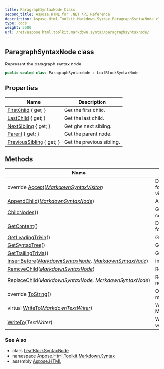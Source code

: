```yaml
---
title: ParagraphSyntaxNode Class
second_title: Aspose.HTML for .NET API Reference
description: Aspose.Html.Toolkit.Markdown.Syntax.ParagraphSyntaxNode class. Represent the paragraph syntax node
type: docs
weight: 5580
url: /net/aspose.html.toolkit.markdown.syntax/paragraphsyntaxnode/
---
```

## ParagraphSyntaxNode class

Represent the paragraph syntax node.

```csharp
public sealed class ParagraphSyntaxNode : LeafBlockSyntaxNode
```

## Properties

| Name | Description |
| --- | --- |
| [FirstChild](../../aspose.html.toolkit.markdown.syntax/markdownsyntaxnode/firstchild/) { get; } | Get the first child. |
| [LastChild](../../aspose.html.toolkit.markdown.syntax/markdownsyntaxnode/lastchild/) { get; } | Get the last child. |
| [NextSibling](../../aspose.html.toolkit.markdown.syntax/markdownsyntaxnode/nextsibling/) { get; } | Get ghe next sibling. |
| [Parent](../../aspose.html.toolkit.markdown.syntax/markdownsyntaxnode/parent/) { get; } | Get the parent node. |
| [PreviousSibling](../../aspose.html.toolkit.markdown.syntax/markdownsyntaxnode/previoussibling/) { get; } | Get the previous sibling. |

## Methods

| Name | Description |
| --- | --- |
| override [Accept](../../aspose.html.toolkit.markdown.syntax/paragraphsyntaxnode/accept/)(*[MarkdownSyntaxVisitor](../markdownsyntaxvisitor/)*) | Defines the interface for accept of the visitor. |
| [AppendChild](../../aspose.html.toolkit.markdown.syntax/markdownsyntaxnode/appendchild/)(*[MarkdownSyntaxNode](../markdownsyntaxnode/)*) | Append child node. |
| [ChildNodes](../../aspose.html.toolkit.markdown.syntax/markdownsyntaxnode/childnodes/)() | Get the child nodes collection. |
| [GetContent](../../aspose.html.toolkit.markdown.syntax/paragraphsyntaxnode/getcontent/)() | Defines the interface for get content. |
| [GetLeadingTrivia](../../aspose.html.toolkit.markdown.syntax/markdownsyntaxnode/getleadingtrivia/)() | Get the leading trivia. |
| [GetSyntaxTree](../../aspose.html.toolkit.markdown.syntax/markdownsyntaxnode/getsyntaxtree/)() | Get the syntax tree. |
| [GetTrailingTrivia](../../aspose.html.toolkit.markdown.syntax/markdownsyntaxnode/gettrailingtrivia/)() | Get the Trailing trivia. |
| [InsertBefore](../../aspose.html.toolkit.markdown.syntax/markdownsyntaxnode/insertbefore/)(*[MarkdownSyntaxNode](../markdownsyntaxnode/), [MarkdownSyntaxNode](../markdownsyntaxnode/)*) | Insert before node. |
| [RemoveChild](../../aspose.html.toolkit.markdown.syntax/markdownsyntaxnode/removechild/)(*[MarkdownSyntaxNode](../markdownsyntaxnode/)*) | Remove the child. |
| [ReplaceChild](../../aspose.html.toolkit.markdown.syntax/markdownsyntaxnode/replacechild/)(*[MarkdownSyntaxNode](../markdownsyntaxnode/), [MarkdownSyntaxNode](../markdownsyntaxnode/)*) | Replace the child node. |
| override [ToString](../../aspose.html.toolkit.markdown.syntax/markdownsyntaxnode/tostring/)() | Override ToString method. |
| virtual [WriteTo](../../aspose.html.toolkit.markdown.syntax/markdownsyntaxnode/writeto/)(*[MarkdownTextWriter](../markdowntextwriter/)*) | Write to MarkdownTextWriter. |
| [WriteTo](../../aspose.html.toolkit.markdown.syntax/markdownsyntaxnode/writeto/)(*TextWriter*) | Write nodes to text writer. |

### See Also

* class [LeafBlockSyntaxNode](../leafblocksyntaxnode/)
* namespace [Aspose.Html.Toolkit.Markdown.Syntax](../../aspose.html.toolkit.markdown.syntax/)
* assembly [Aspose.HTML](../../)
